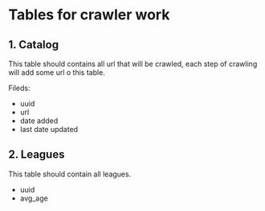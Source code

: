 # Tables for crawler work

## 1. Catalog
This table should contains all url that will be crawled, each step of crawling will add some url o this table.

Fileds:
 - uuid
 - url
 - date added
 - last date updated

## 2. Leagues
This table should contain all leagues.
 - uuid
 - avg_age
